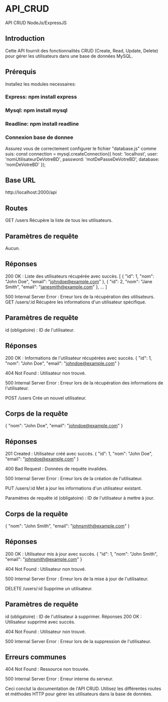 # API_CRUD
API CRUD NodeJs/ExpressJS
## Introduction
Cette API fournit des fonctionnalités CRUD (Create, Read, Update, Delete) pour gérer les utilisateurs dans une base de données MySQL.

## Prérequis
Installez les modules necessaires:
### Express: npm install express
### Mysql: npm install mysql
### Readline: npm install readline

### Connexion base de donnee
Assurez vous de correctement configurer le fichier "database.js" comme suis:
const connection = mysql.createConnection({
    host: 'localhost',
    user: 'nomUtilisateurDeVotreBD',
    password: 'motDePasseDeVotreBD',
    database: 'nomDeVotreBD'
});

## Base URL
http://localhost:2000/api

## Routes
GET /users
Récupère la liste de tous les utilisateurs.

## Paramètres de requête
Aucun.

## Réponses
200 OK : Liste des utilisateurs récupérée avec succès.
[
  {
    "id": 1,
    "nom": "John Doe",
    "email": "johndoe@example.com"
  },
  {
    "id": 2,
    "nom": "Jane Smith",
    "email": "janesmith@example.com"
  },
  ...
]

500 Internal Server Error : Erreur lors de la récupération des utilisateurs.
GET /users/:id
Récupère les informations d'un utilisateur spécifique.

## Paramètres de requête
id (obligatoire) : ID de l'utilisateur.
## Réponses
200 OK : Informations de l'utilisateur récupérées avec succès.
{
  "id": 1,
  "nom": "John Doe",
  "email": "johndoe@example.com"
}

404 Not Found : Utilisateur non trouvé.

500 Internal Server Error : Erreur lors de la récupération des informations de l'utilisateur.

POST /users
Crée un nouvel utilisateur.

## Corps de la requête
{
  "nom": "John Doe",
  "email": "johndoe@example.com"
}

## Réponses
201 Created : Utilisateur créé avec succès.
{
  "id": 1,
  "nom": "John Doe",
  "email": "johndoe@example.com"
}

400 Bad Request : Données de requête invalides.

500 Internal Server Error : Erreur lors de la création de l'utilisateur.

PUT /users/:id
Met à jour les informations d'un utilisateur existant.

Paramètres de requête
id (obligatoire) : ID de l'utilisateur à mettre à jour.
## Corps de la requête
{
  "nom": "John Smith",
  "email": "johnsmith@example.com"
}

## Réponses
200 OK : Utilisateur mis à jour avec succès.
{
  "id": 1,
  "nom": "John Smith",
  "email": "johnsmith@example.com"
}

404 Not Found : Utilisateur non trouvé.

500 Internal Server Error : Erreur lors de la mise à jour de l'utilisateur.

DELETE /users/:id
Supprime un utilisateur.

## Paramètres de requête
id (obligatoire) : ID de l'utilisateur à supprimer.
Réponses
200 OK : Utilisateur supprimé avec succès.

404 Not Found : Utilisateur non trouvé.

500 Internal Server Error : Erreur lors de la suppression de l'utilisateur.

## Erreurs communes
404 Not Found : Ressource non trouvée.

500 Internal Server Error : Erreur interne du serveur.

Ceci conclut la documentation de l'API CRUD. Utilisez les différentes routes et méthodes HTTP pour gérer les utilisateurs dans la base de données.

